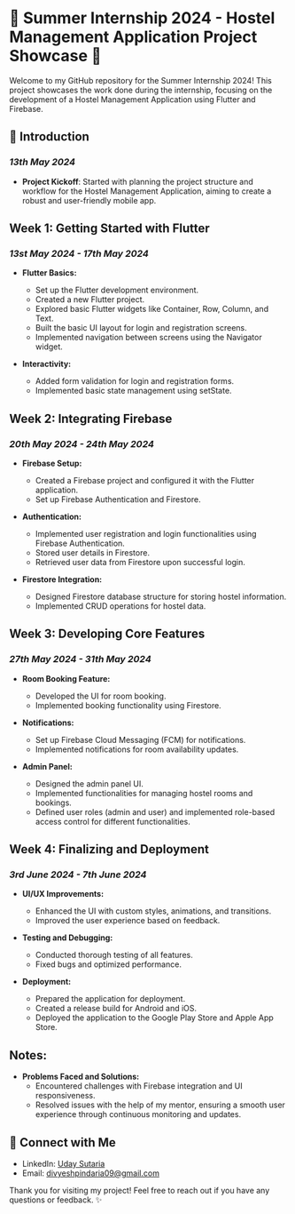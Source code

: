 # 🌟 Summer Internship 2024 - Hostel Management Application Project Showcase 🌟

Welcome to my GitHub repository for the Summer Internship 2024! This project showcases the work done during the internship, focusing on the development of a Hostel Management Application using Flutter and Firebase.

## 🚀 Introduction

### *13th May 2024*
- **Project Kickoff**: Started with planning the project structure and workflow for the Hostel Management Application, aiming to create a robust and user-friendly mobile app.

## Week 1: Getting Started with Flutter

### *13st May 2024 - 17th May 2024*
- **Flutter Basics:**
  - Set up the Flutter development environment.
  - Created a new Flutter project.
  - Explored basic Flutter widgets like Container, Row, Column, and Text.
  - Built the basic UI layout for login and registration screens.
  - Implemented navigation between screens using the Navigator widget.

- **Interactivity:**
  - Added form validation for login and registration forms.
  - Implemented basic state management using setState.

## Week 2: Integrating Firebase

### *20th May 2024 - 24th May 2024*
- **Firebase Setup:**
  - Created a Firebase project and configured it with the Flutter application.
  - Set up Firebase Authentication and Firestore.

- **Authentication:**
  - Implemented user registration and login functionalities using Firebase Authentication.
  - Stored user details in Firestore.
  - Retrieved user data from Firestore upon successful login.

- **Firestore Integration:**
  - Designed Firestore database structure for storing hostel information.
  - Implemented CRUD operations for hostel data.

## Week 3: Developing Core Features

### *27th May 2024 - 31th May 2024*
- **Room Booking Feature:**
  - Developed the UI for room booking.
  - Implemented booking functionality using Firestore.

- **Notifications:**
  - Set up Firebase Cloud Messaging (FCM) for notifications.
  - Implemented notifications for room availability updates.

- **Admin Panel:**
  - Designed the admin panel UI.
  - Implemented functionalities for managing hostel rooms and bookings.
  - Defined user roles (admin and user) and implemented role-based access control for different functionalities.

## Week 4: Finalizing and Deployment

### *3rd June 2024 - 7th June 2024*
- **UI/UX Improvements:**
  - Enhanced the UI with custom styles, animations, and transitions.
  - Improved the user experience based on feedback.

- **Testing and Debugging:**
  - Conducted thorough testing of all features.
  - Fixed bugs and optimized performance.

- **Deployment:**
  - Prepared the application for deployment.
  - Created a release build for Android and iOS.
  - Deployed the application to the Google Play Store and Apple App Store.

## Notes:
- **Problems Faced and Solutions:**
  - Encountered challenges with Firebase integration and UI responsiveness.
  - Resolved issues with the help of my mentor, ensuring a smooth user experience through continuous monitoring and updates.

## 🤝 Connect with Me

- LinkedIn: [Uday Sutaria](https://www.linkedin.com/in/uday-sutaria/)
- Email: [divyeshpindaria09@gmail.com](mailto:divyeshpindaria09@gmail.com)

Thank you for visiting my project! Feel free to reach out if you have any questions or feedback. ✨
